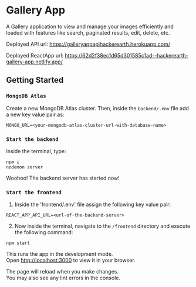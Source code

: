 # Gallery App
A Gallery application to view and manage your images efficiently and loaded with features like search, paginated results, edit, delete, etc.

Deployed API url: https://galleryappapihackerearth.herokuapp.com/

Deployed ReactApp url: https://62d2f38ec1d65d301585c1ad--hackerearth-gallery-app.netlify.app/

## Getting Started

### `MongoDB Atlas`

Create a new MongoDB Atlas cluster. Then, inside the `backend/.env` file add a new key value pair as:
```
MONGO_URL=<your-mongodb-atlas-cluster-url-with-database-name>
```

### `Start the backend`

Inside the terminal, type:
```
npm i
nodemon server
```

Woohoo! The backend server has started now!

### `Start the frontend`

1. Inside the 'frontend/.env' file assign the following key value pair:
```
REACT_APP_API_URL=<url-of-the-backend-server>
```

2. Now inside the terminal, navigate to the `/frontend` directory and execute the following command:
```
npm start
```

This runs the app in the development mode.\
Open [http://localhost:3000](http://localhost:3000) to view it in your browser.

The page will reload when you make changes.\
You may also see any lint errors in the console.
